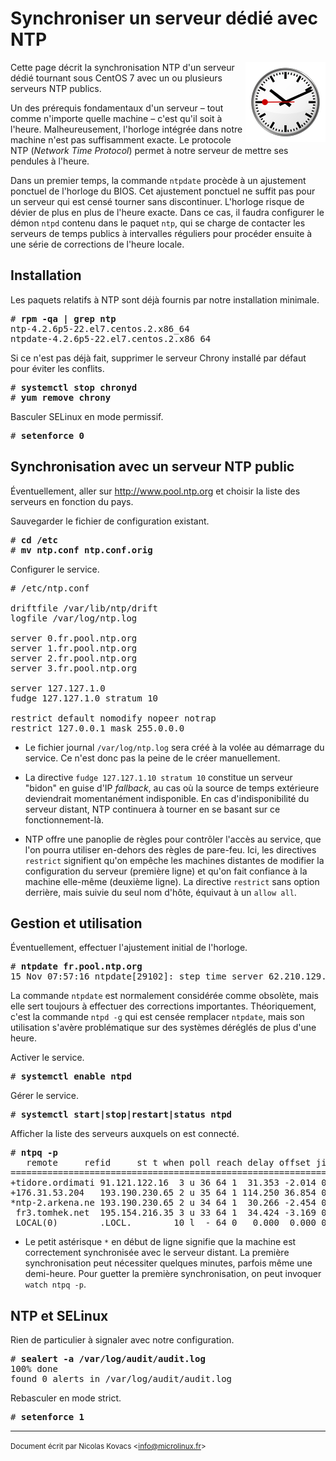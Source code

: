 Synchroniser un serveur dédié avec NTP
======================================

<img align="right" src="../images/horloge.png">

Cette page décrit la synchronisation NTP d'un serveur dédié tournant sous
CentOS 7 avec un ou plusieurs serveurs NTP publics.  

Un des prérequis fondamentaux d'un serveur – tout comme n'importe quelle
machine – c'est qu'il soit à l'heure. Malheureusement, l'horloge intégrée dans
notre machine n'est pas suffisamment exacte. Le protocole NTP (*Network Time
Protocol*) permet à notre serveur de mettre ses pendules à l'heure.  

Dans un premier temps, la commande `ntpdate` procède à un ajustement ponctuel
de l'horloge du BIOS. Cet ajustement ponctuel ne suffit pas pour un serveur qui
est censé tourner sans discontinuer. L'horloge risque de dévier de plus en plus
de l'heure exacte.  Dans ce cas, il faudra configurer le démon `ntpd` contenu
dans le paquet `ntp`, qui se charge de contacter les serveurs de temps publics
à intervalles réguliers pour procéder ensuite à une série de corrections de
l'heure locale.

Installation
------------

Les paquets relatifs à NTP sont déjà fournis par notre installation minimale.

<pre>
# <strong>rpm -qa | grep ntp</strong> 
ntp-4.2.6p5-22.el7.centos.2.x86_64
ntpdate-4.2.6p5-22.el7.centos.2.x86_64
</pre>

Si ce n'est pas déjà fait, supprimer le serveur Chrony installé par défaut pour
éviter les conflits.

<pre>
# <strong>systemctl stop chronyd</strong> 
# <strong>yum remove chrony</strong> 
</pre>

Basculer SELinux en mode permissif.

<pre>
# <strong>setenforce 0</strong> 
</pre>

Synchronisation avec un serveur NTP public
------------------------------------------

Éventuellement, aller sur http://www.pool.ntp.org et choisir la liste des
serveurs en fonction du pays.

Sauvegarder le fichier de configuration existant.

<pre>
# <strong>cd /etc</strong> 
# <strong>mv ntp.conf ntp.conf.orig</strong> 
</pre>

Configurer le service.

<pre>
# /etc/ntp.conf

driftfile /var/lib/ntp/drift
logfile /var/log/ntp.log

server 0.fr.pool.ntp.org
server 1.fr.pool.ntp.org
server 2.fr.pool.ntp.org
server 3.fr.pool.ntp.org

server 127.127.1.0
fudge 127.127.1.0 stratum 10

restrict default nomodify nopeer notrap
restrict 127.0.0.1 mask 255.0.0.0
</pre>

  * Le fichier journal `/var/log/ntp.log` sera créé à la volée au démarrage du
    service. Ce n'est donc pas la peine de le créer manuellement.

  * La directive `fudge 127.127.1.10 stratum 10` constitue un serveur "bidon"
    en guise d'IP *fallback*, au cas où la source de temps extérieure
    deviendrait momentanément indisponible. En cas d'indisponibilité du serveur
    distant, NTP continuera à tourner en se basant sur ce fonctionnement-là.

  * NTP offre une panoplie de règles pour contrôler l'accès au service, que
    l'on pourra utiliser en-dehors des règles de pare-feu. Ici, les directives
    `restrict` signifient qu'on empêche les machines distantes de modifier la
    configuration du serveur (première ligne) et qu'on fait confiance à la
    machine elle-même (deuxième ligne). La directive `restrict` sans option
    derrière, mais suivie du seul nom d'hôte, équivaut à un `allow all`.


Gestion et utilisation
----------------------

Éventuellement, effectuer l'ajustement initial de l'horloge.

<pre>
# <strong>ntpdate fr.pool.ntp.org</strong> 
15 Nov 07:57:16 ntpdate[29102]: step time server 62.210.129.227 offset -1.279947 sec
</pre>

La commande `ntpdate` est normalement considérée comme obsolète, mais elle sert
toujours à effectuer des corrections importantes. Théoriquement, c'est la
commande `ntpd -g` qui est censée remplacer `ntpdate`, mais son utilisation
s'avère problématique sur des systèmes déréglés de plus d'une heure.

Activer le service.

<pre>
# <strong>systemctl enable ntpd</strong> 
</pre>

Gérer le service.

<pre>
# <strong>systemctl start|stop|restart|status ntpd</strong> 
</pre>

Afficher la liste des serveurs auxquels on est connecté.

<pre>
# <strong>ntpq -p</strong> 
   remote     refid     st t when poll reach delay offset jitter
=================================================================
+tidore.ordimati 91.121.122.16  3 u 36 64 1  31.353 -2.014 0.000
+176.31.53.204   193.190.230.65 2 u 35 64 1 114.250 36.854 0.000
*ntp-2.arkena.ne 193.190.230.65 2 u 34 64 1  30.266 -2.454 0.000
 fr3.tomhek.net  195.154.216.35 3 u 33 64 1  34.424 -3.169 0.000
 LOCAL(0)        .LOCL.        10 l  - 64 0   0.000  0.000 0.000
</pre>

  * Le petit astérisque `*` en début de ligne signifie que la machine est
    correctement synchronisée avec le serveur distant. La première
    synchronisation peut nécessiter quelques minutes, parfois même une
    demi-heure.  Pour guetter la première synchronisation, on peut invoquer
    `watch ntpq -p`.


NTP et SELinux
--------------

Rien de particulier à signaler avec notre configuration.

<pre>
# <strong>sealert -a /var/log/audit/audit.log</strong> 
100% done
found 0 alerts in /var/log/audit/audit.log
</pre>

Rebasculer en mode strict.

<pre>
# <strong>setenforce 1</strong> 
</pre>

----------

<small>Document écrit par Nicolas Kovacs &lt;info@microlinux.fr&gt;</small>


